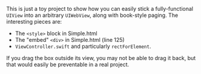 This is just a toy project to show how you can easily stick a fully-functional `UIView` into an arbitrary `UIWebView`, along 
with book-style paging. The interesting pieces are:

* The `<style>` block in Simple.html
* The "embed" `<div>` in Simple.html (line 125)
* `ViewController.swift` and particularly `rectForElement`.

If you drag the box outside its view, you may not be able to drag it back, but that would easily be preventable in a real
project.
